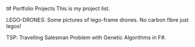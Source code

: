 t# Portfolio Projects
This is my project list.

LEGO-DRONES:
Some pictures of lego-frame drones. No carbon fibre just legos!

TSP: 
Travelling Salesman Problem with Genetic Algorithms in F#.
